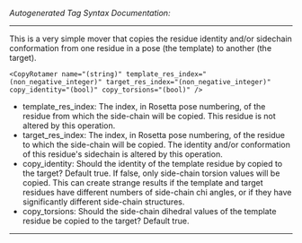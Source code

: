 _Autogenerated Tag Syntax Documentation:_

---
This is a very simple mover that copies the residue identity and/or sidechain conformation from one residue in a pose (the template) to another (the target).

```
<CopyRotamer name="(string)" template_res_index="(non_negative_integer)" target_res_index="(non_negative_integer)" copy_identity="(bool)" copy_torsions="(bool)" />
```

-   template_res_index: The index, in Rosetta pose numbering, of the residue from which the side-chain will be copied. This residue is not altered by this operation.
-   target_res_index: The index, in Rosetta pose numbering, of the residue to which the side-chain will be copied. The identity and/or conformation of this residue's sidechain is altered by this operation.
-   copy_identity: Should the identity of the template residue by copied to the target? Default true. If false, only side-chain torsion values will be copied. This can create strange results if the template and target residues have different numbers of side-chain chi angles, or if they have significantly different side-chain structures.
-   copy_torsions: Should the side-chain dihedral values of the template residue be copied to the target? Default true.

---
